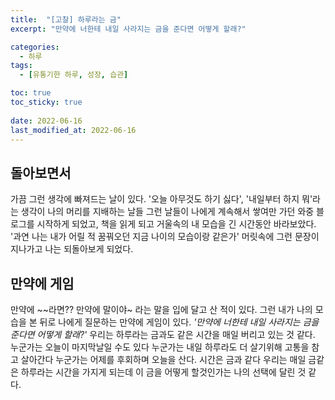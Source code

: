 ```yaml
---
title:  "[고찰] 하루라는 금"
excerpt: "만약에 너한테 내일 사라지는 금을 준다면 어떻게 할래?"

categories:
  - 하루
tags:
  - [유통기한 하루, 성장, 습관]

toc: true
toc_sticky: true
 
date: 2022-06-16
last_modified_at: 2022-06-16
---
```


## 돌아보면서
가끔 그런 생각에 빠져드는 날이 있다. '오늘 아무것도 하기 싫다', '내일부터 하지 뭐'라는 생각이 나의 머리를 지배하는 날들
그런 날들이 나에게 계속해서 쌓여만 가던 와중 블로그를 시작하게 되었고, 책을 읽게 되고 거울속의 내 모습을 긴 시간동안 바라보았다.
'과연 나는 내가 어릴 적 꿈꿔오던 지금 나이의 모습이랑 같은가' 머릿속에 그런 문장이 지나가고 나는 되돌아보게 되었다.

## 만약에 게임
만약에 ~~라면?? 만약에 말이야~ 라는 말을 입에 달고 산 적이 있다. 그런 내가 나의 모습을 본 뒤로 나에게 질문하는 만약에 게임이 있다. *'만약에 너한테 내일 사라지는 금을 준다면 어떻게 할래?'* 우리는 하루라는 금과도 같은 시간을 매일 버리고 있는 것 같다. 누군가는 오늘이 마지막날일 수도 있다 누군가는 내일 하루라도 더 살기위해 고통을 참고 살아간다 누군가는 어제를 후회하며 오늘을 산다. 시간은 금과 같다 우리는 매일 금같은 하루라는 시간을 가지게 되는데 이 금을 어떻게 할것인가는 나의 선택에 달린 것 같다.